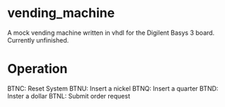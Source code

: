# vending_machine

A mock vending machine written in vhdl for the Digilent Basys 3 board. Currently unfinished.

# Operation

BTNC: Reset System
BTNU: Insert a nickel
BTNQ: Insert a quarter
BTND: Inster a dollar
BTNL: Submit order request

